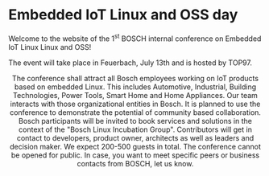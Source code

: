 # Embedded IoT Linux and OSS day

Welcome to the website of the 1<sup>st</sup> BOSCH internal conference on
Embedded IoT Linux Linux and OSS!

The event will take place in Feuerbach, July 13th and is hosted by TOP97.

<center>
The conference shall attract all Bosch employees working on IoT products based
on embedded Linux.  
This includes Automotive, Industrial, Building Technologies, Power Tools, Smart
Home and Home Appliances.  
Our team interacts with those organizational entities in Bosch.  
It is planned to use the conference to demonstrate the potential of community
based collaboration.  
 Bosch participants will be invited to book services and solutions in the context
of the "Bosch Linux Incubation Group".  
Contributors will get in contact to developers, product owner, architects as
well as leaders and decision maker.  
We expect 200-500 guests in total. The conference cannot be opened for public.  
In case, you want to meet specific peers or business contacts from BOSCH, let us
know. 
</center>